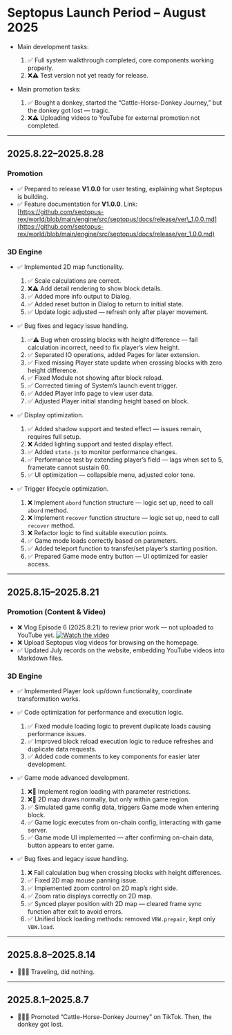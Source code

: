 # Septopus Launch Period – August 2025

* Main development tasks:
  1. ✅ Full system walkthrough completed, core components working properly.
  2. ❌⚠️ Test version not yet ready for release.

* Main promotion tasks:
  1. ✅ Bought a donkey, started the “Cattle-Horse-Donkey Journey,” but the donkey got lost — tragic.
  2. ❌⚠️ Uploading videos to YouTube for external promotion not completed.

---

## 2025.8.22–2025.8.28

### Promotion

* ✅ Prepared to release **V1.0.0** for user testing, explaining what Septopus is building.
* ✅ Feature documentation for **V1.0.0**. Link: [https://github.com/septopus-rex/world/blob/main/engine/src/septopus/docs/release/ver\_1.0.0.md](https://github.com/septopus-rex/world/blob/main/engine/src/septopus/docs/release/ver_1.0.0.md)

### 3D Engine

* ✅ Implemented 2D map functionality.
  1. ✅ Scale calculations are correct.
  2. ❌⚠️ Add detail rendering to show block details.
  3. ✅ Added more info output to Dialog.
  4. ✅ Added reset button in Dialog to return to initial state.
  5. ✅ Update logic adjusted — refresh only after player movement.

* ✅ Bug fixes and legacy issue handling.
  1. ✅⚠️ Bug when crossing blocks with height difference — fall calculation incorrect, need to fix player’s view height.
  2. ✅ Separated IO operations, added Pages for later extension.
  3. ✅ Fixed missing Player state update when crossing blocks with zero height difference.
  4. ✅ Fixed Module not showing after block reload.
  5. ✅ Corrected timing of System’s launch event trigger.
  6. ✅ Added Player info page to view user data.
  7. ✅ Adjusted Player initial standing height based on block.

* ✅ Display optimization.
  1. ✅ Added shadow support and tested effect — issues remain, requires full setup.
  2. ❌ Added lighting support and tested display effect.
  3. ✅ Added `state.js` to monitor performance changes.
  4. ✅ Performance test by extending player’s field — lags when set to 5, framerate cannot sustain 60.
  5. ✅ UI optimization — collapsible menu, adjusted color tone.

* ✅ Trigger lifecycle optimization.
  1. ❌ Implement `abord` function structure — logic set up, need to call `abord` method.
  2. ❌ Implement `recover` function structure — logic set up, need to call `recover` method.
  3. ❌ Refactor logic to find suitable execution points.
  4. ✅ Game mode loads correctly based on parameters.
  5. ✅ Added teleport function to transfer/set player’s starting position.
  6. ✅ Prepared Game mode entry button — UI optimized for easier access.

---

## 2025.8.15–2025.8.21

### Promotion (Content & Video)

* ❌ Vlog Episode 6 (2025.8.21) to review prior work — not uploaded to YouTube yet.
  [![Watch the video](https://img.youtube.com/vi/xxxxxxx/0.jpg)](https://www.youtube.com/watch?v=xxxxxxx)
* ❌ Upload Septopus vlog videos for browsing on the homepage.
* ✅ Updated July records on the website, embedding YouTube videos into Markdown files.

### 3D Engine

* ✅ Implemented Player look up/down functionality, coordinate transformation works.

* ✅ Code optimization for performance and execution logic.
  1. ✅ Fixed module loading logic to prevent duplicate loads causing performance issues.
  2. ✅ Improved block reload execution logic to reduce refreshes and duplicate data requests.
  3. ✅ Added code comments to key components for easier later development.

* ✅ Game mode advanced development.
  1. ❌🛑 Implement region loading with parameter restrictions.
  2. ❌🛑 2D map draws normally, but only within game region.
  3. ✅ Simulated game config data, triggers Game mode when entering block.
  4. ✅ Game logic executes from on-chain config, interacting with game server.
  5. ✅ Game mode UI implemented — after confirming on-chain data, button appears to enter game.

* ✅ Bug fixes and legacy issue handling.
  1. ❌ Fall calculation bug when crossing blocks with height differences.
  2. ✅ Fixed 2D map mouse panning issue.
  3. ✅ Implemented zoom control on 2D map’s right side.
  4. ✅ Zoom ratio displays correctly on 2D map.
  5. ✅ Synced player position with 2D map — cleared frame sync function after exit to avoid errors.
  6. ✅ Unified block loading methods: removed `VBW.prepair`, kept only `VBW.load`.

---

## 2025.8.8–2025.8.14

* 🛑🛑🛑  Traveling, did nothing.

---

## 2025.8.1–2025.8.7

* 🛑🛑🛑 Promoted “Cattle-Horse-Donkey Journey” on TikTok. Then, the donkey got lost.